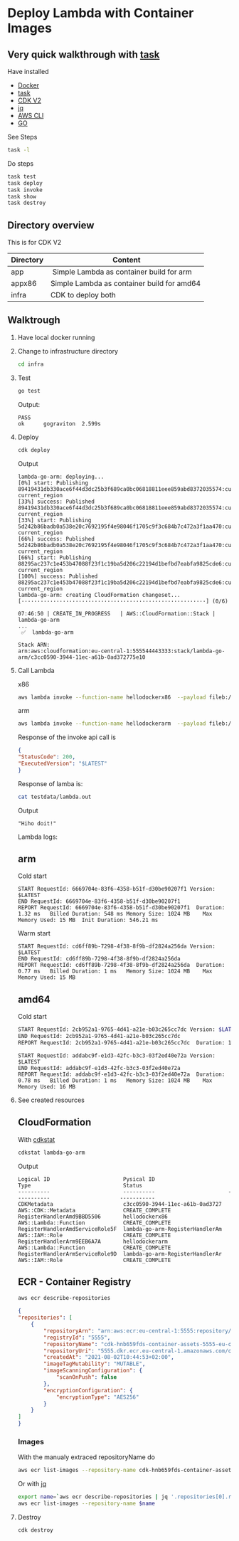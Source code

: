 # Deploy Lambda with Container Images

## Very quick walkthrough with [task](https://taskfile.dev)

Have installed

- [Docker](https://www.docker.com/)
- [task](https://taskfile.dev)
- [CDK V2](https://aws.amazon.com/cdk/)
- [jq](https://stedolan.github.io/jq/)
- [AWS CLI](https://aws.amazon.com/cli/)
- [GO](https://golang.org/)

See Steps

```bash
task -l
```

Do steps


```bash
task test
task deploy
task invoke
task show
task destroy
```



## Directory overview

This is for CDK V2

Directory | Content
---|---
app       | Simple Lambda as container build for arm
appx86    | Simple Lambda as container build for amd64 
infra     | CDK to deploy both

## Walktrough

1. Have local docker running

1. Change to infrastructure directory

    ```bash
    cd infra
    ```

1. Test

    ```bash
    go test
    ```

    Output:

    ```log
    PASS
    ok  	gograviton	2.599s
    ````

1. Deploy

    ```bash
    cdk deploy
    ```

    Output

    ```log
    lambda-go-arm: deploying...
    [0%] start: Publishing 89419431db330ace6f44d3dc25b3f689ca0bc06818811eee859abd8372035574:current_account-current_region
    [33%] success: Published 89419431db330ace6f44d3dc25b3f689ca0bc06818811eee859abd8372035574:current_account-current_region
    [33%] start: Publishing 5d242b86badb0a538e20c7692195f4e98046f1705c9f3c684b7c472a3f1aa470:current_account-current_region
    [66%] success: Published 5d242b86badb0a538e20c7692195f4e98046f1705c9f3c684b7c472a3f1aa470:current_account-current_region
    [66%] start: Publishing 88295ac237c1e453b47088f23f1c19ba5d206c22194d1befbd7eabfa9825cde6:current_account-current_region
    [100%] success: Published 88295ac237c1e453b47088f23f1c19ba5d206c22194d1befbd7eabfa9825cde6:current_account-current_region
    lambda-go-arm: creating CloudFormation changeset...
    [··························································] (0/6)

    07:46:50 | CREATE_IN_PROGRESS   | AWS::CloudFormation::Stack | lambda-go-arm
    ...
     ✅  lambda-go-arm

    Stack ARN:
    arn:aws:cloudformation:eu-central-1:555544443333:stack/lambda-go-arm/c3cc0590-3944-11ec-a61b-0ad372775e10
    ````

1. Call Lambda

    x86

    ```bash
    aws lambda invoke --function-name hellodockerx86  --payload fileb://testdata/event.json testdata/lambda.out
    ```

    arm

     

    ```bash
    aws lambda invoke --function-name hellodockerarm  --payload fileb://testdata/event.json testdata/lambda.out
    ```


    Response of the invoke api call is

    ```json
    {
    "StatusCode": 200,
    "ExecutedVersion": "$LATEST"
    }
    ```

    Response of lamba is:

    ```bash
    cat testdata/lambda.out
    ```

    Output

    ```log
    "Hiho doit!"
    ```

  

    Lambda logs: 

    ## arm

    Cold start

    ```log
    START RequestId: 6669704e-83f6-4358-b51f-d30be90207f1 Version: $LATEST
    END RequestId: 6669704e-83f6-4358-b51f-d30be90207f1
    REPORT RequestId: 6669704e-83f6-4358-b51f-d30be90207f1	Duration: 1.32 ms	Billed Duration: 548 ms	Memory Size: 1024 MB	Max Memory Used: 15 MB	Init Duration: 546.21 ms	
    ```

    Warm start

    ```log
    START RequestId: cd6ff89b-7298-4f38-8f9b-df2824a256da Version: $LATEST
    END RequestId: cd6ff89b-7298-4f38-8f9b-df2824a256da
    REPORT RequestId: cd6ff89b-7298-4f38-8f9b-df2824a256da	Duration: 0.77 ms	Billed Duration: 1 ms	Memory Size: 1024 MB	Max Memory Used: 15 MB	
    ```

    ## amd64

    Cold start

    ```bash
    START RequestId: 2cb952a1-9765-4d41-a21e-b03c265cc7dc Version: $LATEST
    END RequestId: 2cb952a1-9765-4d41-a21e-b03c265cc7dc
    REPORT RequestId: 2cb952a1-9765-4d41-a21e-b03c265cc7dc	Duration: 1.38 ms	Billed Duration: 796 ms	Memory Size: 1024 MB	Max Memory Used: 16 MB	Init Duration: 793.69 ms	
    ```

    ```log
    START RequestId: addabc9f-e1d3-42fc-b3c3-03f2ed40e72a Version: $LATEST
    END RequestId: addabc9f-e1d3-42fc-b3c3-03f2ed40e72a
    REPORT RequestId: addabc9f-e1d3-42fc-b3c3-03f2ed40e72a	Duration: 0.78 ms	Billed Duration: 1 ms	Memory Size: 1024 MB	Max Memory Used: 16 MB	
    ```

1. See created resources

    ## CloudFormation

    With [cdkstat](https://github.com/megaproaktiv/cdkstats)

    ```bash
    cdkstat lambda-go-arm
    ```

    Output

    ```log
    Logical ID                       Pysical ID                       Type                             Status
    ----------                       ----------                       -----------                      -----------
    CDKMetadata                      c3cc0590-3944-11ec-a61b-0ad3727  AWS::CDK::Metadata               CREATE_COMPLETE
    RegisterHandlerAmd9BBD5506       hellodockerx86                   AWS::Lambda::Function            CREATE_COMPLETE
    RegisterHandlerAmdServiceRole5F  lambda-go-arm-RegisterHandlerAm  AWS::IAM::Role                   CREATE_COMPLETE
    RegisterHandlerArm9EEB6A7A       hellodockerarm                   AWS::Lambda::Function            CREATE_COMPLETE
    RegisterHandlerArmServiceRole9D  lambda-go-arm-RegisterHandlerAr  AWS::IAM::Role                   CREATE_COMPLETE
    ```

    ## ECR - Container Registry

    ```bash
    aws ecr describe-repositories
    ```

    ```json
    {
    "repositories": [
        {
            "repositoryArn": "arn:aws:ecr:eu-central-1:5555:repository/cdk-hnb659fds-container-assets-5555-eu-central-1",
            "registryId": "5555",
            "repositoryName": "cdk-hnb659fds-container-assets-5555-eu-central-1",
            "repositoryUri": "5555.dkr.ecr.eu-central-1.amazonaws.com/cdk-hnb659fds-container-assets-5555-eu-central-1",
            "createdAt": "2021-08-02T10:44:53+02:00",
            "imageTagMutability": "MUTABLE",
            "imageScanningConfiguration": {
                "scanOnPush": false
            },
            "encryptionConfiguration": {
                "encryptionType": "AES256"
            }
        }
    ]
    }
    ```

    ### Images

    With the manualy extraced repositoryName do

    ```bash
    aws ecr list-images --repository-name cdk-hnb659fds-container-assets-5555-eu-central-1
    ```

    Or with [jq](https://stedolan.github.io/jq/)

    ```bash
    export name=`aws ecr describe-repositories | jq '.repositories[0].repositoryName' | tr -d '"' `
    aws ecr list-images --repository-name $name
    ```

1. Destroy

    ```bash
    cdk destroy
    ```